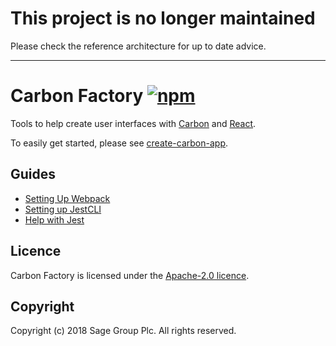 # This project is no longer maintained

Please check the reference architecture for up to date advice.

---

# Carbon Factory [![npm](https://img.shields.io/npm/v/carbon-factory.svg)](https://www.npmjs.com/package/carbon-factory)

Tools to help create user interfaces with [Carbon](https://github.com/sage/carbon) and [React](http://facebook.github.io/react/).

To easily get started, please see [create-carbon-app](https://github.com/Sage/create-carbon-app).

## Guides

* [Setting Up Webpack](docs/webpack.md)
* [Setting up JestCLI](docs/setting-up-jest-cli.md)
* [Help with Jest](docs/help-with-jest.md)

## Licence

Carbon Factory is licensed under the [Apache-2.0 licence](https://github.com/Sage/carbon-factory/blob/master/LICENSE).

## Copyright

Copyright (c) 2018 Sage Group Plc. All rights reserved.
